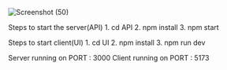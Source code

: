 ![Screenshot (50)](https://github.com/user-attachments/assets/738c0bfd-af65-41b1-ba26-3484ff5e3028)

Steps to start the server(API)
    1. cd API
    2. npm install
    3. npm start

Steps to start client(UI)
    1. cd UI
    2. npm install
    3. npm run dev

Server running on PORT : 3000
Client running on PORT : 5173



